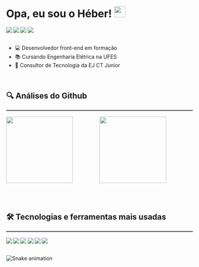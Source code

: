 # Opa, eu sou o Héber! <img src="https://raw.githubusercontent.com/kaueMarques/kaueMarques/master/hi.gif" width="30px" />

<div style="display:flex;align-itens:center;gap:0.2rem"> 
<a href="https://www.linkedin.com/in/h%C3%A9ber-lima-silva-2796ba179" target="_blank"><img src="https://img.shields.io/badge/-LinkedIn-%230077B5?style=for-the-badge&logo=linkedin&logoColor=white" target="_blank" target="_blank"></a>
<a href="https://api.whatsapp.com/send?phone=73998426857"> <img src="https://img.shields.io/badge/WhatsApp-25D366?style=for-the-badge&logo=whatsapp&logoColor=white"/> </a>
<a href="https://www.instagram.com/heber_limas/" target="_blank"><img src="https://img.shields.io/badge/-Instagram-%23E4405F?style=for-the-badge&logo=instagram&logoColor=white" target="_blank"></a>
<a href = "mailto:heberlimasilva@gmail.com"><img src="https://img.shields.io/badge/-Gmail-%23333?style=for-the-badge&logo=gmail&logoColor=white" target="_blank"></a>
</div>

<br>

- 💻 Desenvolvedor front-end em formação
- 📚 Cursando Engenharia Elétrica na UFES
- 💼 Consultor de Tecnologia da EJ CT Junior

<br>

## 🔍 Análises do Github

<div align="center" style="display:grid;grid-template-columns:1fr 1fr;border-top:solid 2px #42404a;padding-top:1rem">
    <img height="180em" src="https://github-readme-stats.vercel.app/api?username=heber364&theme=codeSTACKr&show_icons=true"/>
    <img height="180em" src="https://github-readme-stats.vercel.app/api/top-langs/?username=heber364&layout=compact&langs_count=7&theme=codeSTACKr"/>

</div>

<br><br>

## 🛠️ Tecnologias e ferramentas mais usadas


<div align="center" style="display:flex;align-itens:center;gap:0.2rem;padding-top:1rem;border-top:solid 2px #42404a" >
<img src="https://img.shields.io/badge/React-20232A?style=for-the-badge&logo=react&logoColor=61DAFB"/> 
<img src="https://img.shields.io/badge/TypeScript-007ACC?style=for-the-badge&logo=typescript&logoColor=white"/> 
<img src="https://img.shields.io/badge/Sass-CC6699?style=for-the-badge&logo=sass&logoColor=white"/>
<img src="https://img.shields.io/badge/HTML5-E34F26?style=for-the-badge&logo=html5&logoColor=white"/>  
<img src="https://img.shields.io/badge/CSS3-1572B6?style=for-the-badge&logo=css3&logoColor=white"/> 
<img src="https://img.shields.io/badge/JavaScript-F7DF1E?style=for-the-badge&logo=javascript&logoColor=black"/>
</div>
<br>

  ![Snake animation](https://github.com/heber364/heber364/blob/output/github-contribution-grid-snake.svg)
